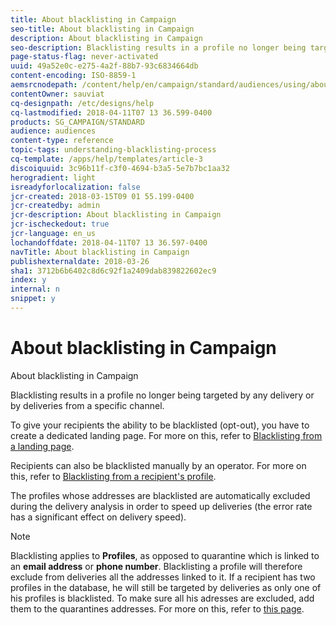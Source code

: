 ```yaml
---
title: About blacklisting in Campaign
seo-title: About blacklisting in Campaign
description: About blacklisting in Campaign
seo-description: Blacklisting results in a profile no longer being targeted by any delivery or by deliveries from a specific channel.
page-status-flag: never-activated
uuid: 49a52e0c-e275-4a2f-88b7-93c6834664db
content-encoding: ISO-8859-1
aemsrcnodepath: /content/help/en/campaign/standard/audiences/using/about-blacklisting-in-campaign
contentOwner: sauviat
cq-designpath: /etc/designs/help
cq-lastmodified: 2018-04-11T07 13 36.599-0400
products: SG_CAMPAIGN/STANDARD
audience: audiences
content-type: reference
topic-tags: understanding-blacklisting-process
cq-template: /apps/help/templates/article-3
discoiquuid: 3c96b11f-c3f0-4694-b3a5-5e7b7bc1aa32
herogradient: light
isreadyforlocalization: false
jcr-created: 2018-03-15T09 01 55.199-0400
jcr-createdby: admin
jcr-description: About blacklisting in Campaign
jcr-ischeckedout: true
jcr-language: en_us
lochandoffdate: 2018-04-11T07 13 36.597-0400
navTitle: About blacklisting in Campaign
publishexternaldate: 2018-03-26
sha1: 3712b6b6402c8d6c92f1a2409dab839822602ec9
index: y
internal: n
snippet: y
---
```


# About blacklisting in Campaign

About blacklisting in Campaign

Blacklisting results in a profile no longer being targeted by any delivery or by deliveries from a specific channel.

To give your recipients the ability to be blacklisted (opt-out), you have to create a dedicated landing page. For more on this, refer to [Blacklisting from a landing page](../../audiences/using/blacklisting-process.md#blacklisting-from-a-landing-page).

Recipients can also be blacklisted manually by an operator. For more on this, refer to [Blacklisting from a recipient's profile](../../audiences/using/blacklisting-process.md#blacklisting-from-a-recipient-s-profile).

The profiles whose addresses are blacklisted are automatically excluded during the delivery analysis in order to speed up deliveries (the error rate has a significant effect on delivery speed).

>[!NOTE]
>
>Blacklisting applies to **Profiles**, as opposed to quarantine which is linked to an **email address** or **phone number**. Blacklisting a profile will therefore exclude from deliveries all the addresses linked to it. If a recipient has two profiles in the database, he will still be targeted by deliveries as only one of his profiles is blacklisted. To make sure all his adresses are excluded, add them to the quarantines addresses. For more on this, refer to [this page](../../sending/using/understanding-quarantine-management.md#identifying-quarantined-addresses-for-the-entire-platform).

